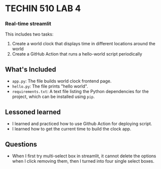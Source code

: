 # TECHIN 510 LAB 4
### Real-time streamlit
This includes two tasks: 
1. Create a world clock that displays time in different locations around the world
2. Create a GitHub Action that runs a hello-world script periodically

## What's Included
- `app.py`: The file builds world clock frontend page.
- `hello.py`: The file prints "hello world".
- `requirements.txt`: A text file listing the Python dependencies for the project, which can be installed using `pip`.

## Lessoned learned
- I learned and practiced how to use Github Action for deploying script.
- I learned how to get the current time to build the clock app.

## Questions
- When I first try multi-select box in streamlit, it cannot delete the options when I click removing them, then I turned into four single select boxes.

